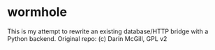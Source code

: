 wormhole
========

This is my attempt to rewrite an existing database/HTTP bridge with a Python backend.
Original repo: (c) Darin McGill, GPL v2
